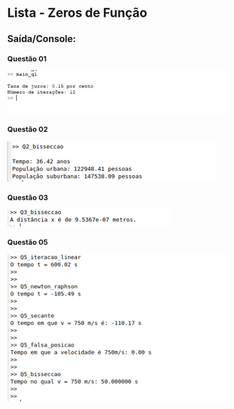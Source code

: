 # Lista - Zeros de Função 

## Saída/Console:
### Questão 01
![Q1_console](https://github.com/KevinCerqueira/TEC217-atividade-zeros-funcao/blob/main/Q1_console.png)
### Questão 02
![Q2_console](https://github.com/KevinCerqueira/TEC217-atividade-zeros-funcao/blob/main/Q2_console.png)
### Questão 03
![Q3_console](https://github.com/KevinCerqueira/TEC217-atividade-zeros-funcao/blob/main/Q3_console.png)
### Questão 05
![Q5_console](https://github.com/KevinCerqueira/TEC217-atividade-zeros-funcao/blob/main/Q5_console.png)
